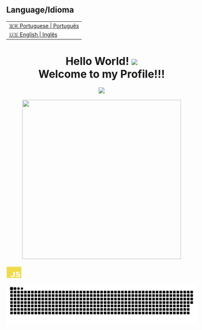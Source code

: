 <table>
      <h2>Language/Idioma</h2>
  <tr>
    <td>
      <a href="README.md">🇧🇷 Portuguese | Português</a>
    </td>
  </tr>
  <tr>
    <td>
      <a href="readme_en-us.md">🇺🇸 English | Inglês</a>
    </td>
  </tr>
</table>


<h1 align="center">
Hello World!
      <img src="https://c.tenor.com/_4EQjxYqQawAAAAi/thumbs-up.gif"
    width="35px">
  <br />
Welcome to my Profile!!!
</h1>


<p align=center>
   <img src= "https://readme-typing-svg.herokuapp.com?font=Press+Start+2P&color=%237E3ACE&size=24&duration=6420&center=true&vCenter=true&width=999&height=99&lines=I'm+Luis+Armando;I'm+Junior;Studying+systems+analysis+and+development;I+like+to+create%2C+adapt+and+facilitate"/>
<p>	
	
		
<div align="center">
      <img width="420px" height="420px" src="https://acegif.com/wp-content/gif/anime-sleep-75.gif"/>
</div>

<div style="display: inline_block">
	<br>
	<img align="center" alt="Luis-Js" height="30" width="40" src="https://raw.githubusercontent.com/devicons/devicon/master/icons/javascript/javascript-plain.svg">
</div>


![Snake animation](https://github.com/Luis-Armandoo/Luis-Armandoo/blob/output/github-contribution-grid-snake.svg)
